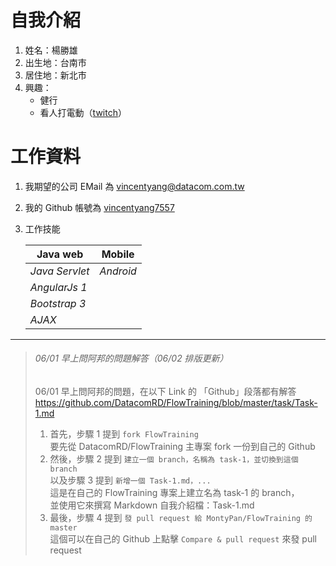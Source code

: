 ﻿自我介紹
========

1.  姓名：楊勝雄
1.  出生地：台南市
1.  居住地：新北市
1.  興趣：
	* 健行
	* 看人打電動（[twitch](https://www.twitch.tv/)）


工作資料
========

1.  我期望的公司 EMail 為 vincentyang@datacom.com.tw
1.  我的 Github 帳號為 [vincentyang7557](https://github.com/vincentyang7557)
1.  工作技能

	| Java web       | Mobile         |
	|----------------|----------------|
	| *Java Servlet* | *Android*      |
	| *AngularJs 1*  |                |
	| *Bootstrap 3*  |                |
	| *AJAX*         |                |


______________________________________________________________________


> ###### 06/01 早上問阿邦的問題解答（06/02 排版更新） ######
> 06/01 早上問阿邦的問題，在以下 Link 的 「Github」段落都有解答  
> https://github.com/DatacomRD/FlowTraining/blob/master/task/Task-1.md    
> 1.  首先，步驟 1 提到 `fork FlowTraining`  
>     要先從 DatacomRD/FlowTraining 主專案 fork 一份到自己的 Github  
> 1.  然後，步驟 2 提到 `建立一個 branch，名稱為 task-1，並切換到這個 branch`  
>     以及步驟 3 提到 `新增一個 Task-1.md，...`  
>     這是在自己的 FlowTraining 專案上建立名為 task-1 的 branch，  
>     並使用它來撰寫 Markdown 自我介紹檔：Task-1.md  
> 1.  最後，步驟 4 提到 `發 pull request 給 MontyPan/FlowTraining 的 master`  
>     這個可以在自己的 Github 上點擊 `Compare & pull request` 來發 pull request  


